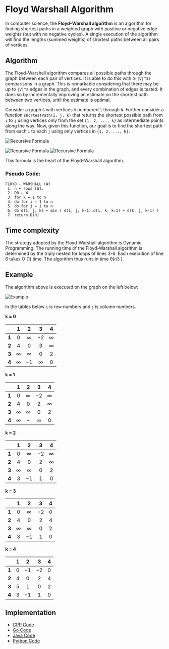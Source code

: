 # Floyd Warshall Algorithm

In computer science, the **Floyd–Warshall algorithm** is an algorithm for finding
shortest paths in a weighted graph with positive or negative edge weights (but
with no negative cycles). A single execution of the algorithm will find the 
lengths (summed weights) of shortest paths between all pairs of vertices.

## Algorithm

The Floyd–Warshall algorithm compares all possible paths through the graph between 
each pair of vertices. It is able to do this with `O(|V|^3)` comparisons in a graph.
This is remarkable considering that there may be up to `|V|^2` edges in the graph, 
and every combination of edges is tested. It does so by incrementally improving an 
estimate on the shortest path between two vertices, until the estimate is optimal.

Consider a graph `G` with vertices `V` numbered `1` through `N`. Further consider 
a function `shortestPath(i, j, k)` that returns the shortest possible path 
from `i` to `j` using vertices only from the set `{1, 2, ..., k}` as 
intermediate points along the way. Now, given this function, our goal is to 
find the shortest path from each `i` to each `j` using only vertices 
in `{1, 2, ..., N}`.

![Recursive Formula](https://wikimedia.org/api/rest_v1/media/math/render/svg/f9b75e25063384ccca499c56f9a279abf661ad3b)

![Recursive Formula](https://wikimedia.org/api/rest_v1/media/math/render/svg/34ac7c89bbb18df3fd660225fd38997079e5e513)
![Recursive Formula](https://wikimedia.org/api/rest_v1/media/math/render/svg/0326d6c14def89269c029da59eba012d0f2edc9d)

This formula is the heart of the Floyd–Warshall algorithm.

### Pseudo Code:

```
FLOYD - WARSHALL (W)
 1. n ← rows [W].
 2. D0 ← W
 3. for k ← 1 to n
 4. do for i ← 1 to n     
 5. do for j ← 1 to n     
 6. do d(i, j, k) ← min ( d(i, j, k-1),d(i, k, k-1) + d(k, j, k-1) )
 7. return D(n) 
```

## Time complexity
The strategy adopted by the Floyd-Warshall algorithm is Dynamic Programming. 
The running time of the Floyd-Warshall algorithm is determined by the triply nested for loops of lines 3-6.
Each execution of line 6 takes O (1) time. The algorithm thus runs in time θ(n3 ).

## Example

The algorithm above is executed on the graph on the left below:

![Example](https://upload.wikimedia.org/wikipedia/commons/2/2e/Floyd-Warshall_example.svg)

In the tables below `i` is row numbers and `j` is column numbers.


**k = 0**

|       | 1   | 2   | 3   | 4   |
|:-----:|:---:|:---:|:---:|:---:|
| **1** |	0   |	∞   |	−2  | ∞   |
| **2** |	4   |	0   |	3	  | ∞   |
| **3** |	∞   |	∞   |	0	  | 2   |
| **4** |	∞   |	−1  | ∞   | 0   |


**k = 1**

|       | 1   | 2   | 3   | 4   |
|:-----:|:---:|:---:|:---:|:---:|
| **1** | 0   | ∞   | −2  | ∞   |
| **2** | 4   | 0   |  2  | ∞   |
| **3** | ∞   | ∞   |  0  | 2   |
| **4** | ∞   | −   |  ∞  | 0   |


**k = 2**

|       | 1   | 2   | 3   | 4   |
|:-----:|:---:|:---:|:---:|:---:|
| **1** |	0   |	∞   |	−2  | ∞   |
| **2** |	4   |	0   | 2	  | ∞   |
| **3** |	∞   |	∞	  | 0	  | 2   |
| **4** |	3   |	−1  | 1   | 0   |


**k = 3**

|       | 1   | 2   | 3   | 4   |
|:-----:|:---:|:---:|:---:|:---:|
| **1** |	0   |	∞   |	−2  | 0   |
| **2** |	4   |	0   |	2	  | 4   |
| **3** |	∞   |	∞   |	0	  | 2   |
| **4** |	3   |	−1  | 1   | 0   |


**k = 4**

|       | 1   | 2   | 3   | 4   |
|:-----:|:---:|:---:|:---:|:---:|
| **1** |	0   |	−1  | −2  | 0   |
| **2** |	4   |	0	  | 2	  | 4   |
| **3** |	5   |	1	  | 0	  | 2   |
| **4** |	3   |	−1  | 1   | 0   |


## Implementation
* [CPP Code](https://github.com/jainaman224/Algo_Ds_Notes/blob/master/Floyd_Warshall_Algorithm/Floyd_Warshall_Algorithm.cpp)
* [Go Code](https://github.com/jainaman224/Algo_Ds_Notes/blob/master/Floyd_Warshall_Algorithm/Floyd_Warshall_Algorithm.go)
* [Java Code](https://github.com/jainaman224/Algo_Ds_Notes/blob/master/Floyd_Warshall_Algorithm/Floyd_Warshall_Algorithm.java)
* [Python Code](https://github.com/jainaman224/Algo_Ds_Notes/blob/master/Floyd_Warshall_Algorithm/Floyd_Warshall_Algorithm.py)
